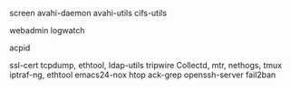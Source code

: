 
screen
avahi-daemon
avahi-utils
cifs-utils

webadmin
logwatch

acpid

ssl-cert
tcpdump, ethtool, ldap-utils
tripwire
Collectd, mtr, nethogs, tmux
iptraf-ng, ethtool
emacs24-nox htop ack-grep openssh-server fail2ban